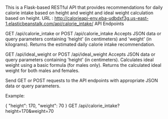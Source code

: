 This is a Flask-based RESTful API that provides recommendations for daily calorie intake based on height and weight and ideal weight calculation based on height.
URL : http://calorieapi-env.eba-udbdxf3g.us-east-1.elasticbeanstalk.com/api/calorie_intake/
API Endpoints

GET /api/calorie_intake or POST /api/calorie_intake
Accepts JSON data or query parameters containing 'height' (in centimeters) and 'weight' (in kilograms).
Returns the estimated daily calorie intake recommendation.


GET /api/ideal_weight or POST /api/ideal_weight
Accepts JSON data or query parameters containing 'height' (in centimeters).
Calculates ideal weight using a basic formula (for males only).
Returns the calculated ideal weight for both males and females.

Send GET or POST requests to the API endpoints with appropriate JSON data or query parameters.

Example:

{
  "height": 170,
  "weight": 70
}
GET /api/calorie_intake?height=170&weight=70
